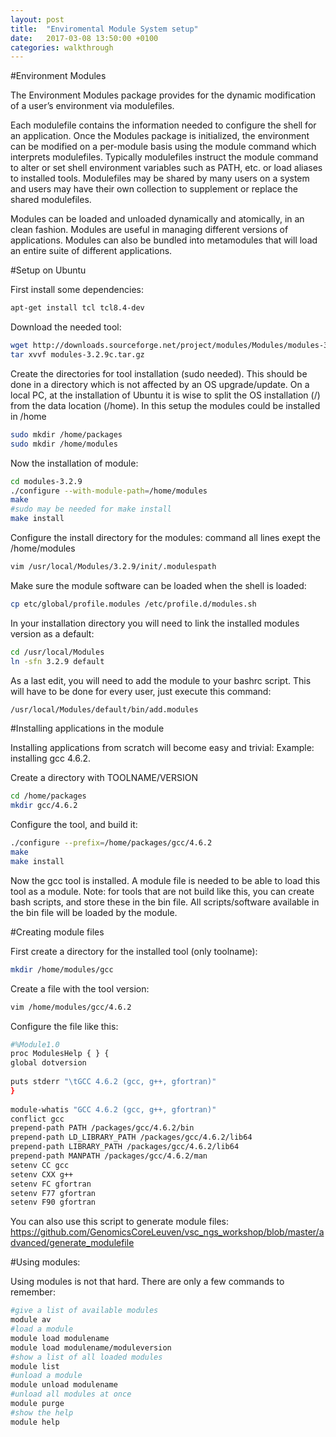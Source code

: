 ```yaml
---
layout: post
title:  "Enviromental Module System setup"
date:   2017-03-08 13:50:00 +0100
categories: walkthrough
---
```


#Environment Modules

The Environment Modules package provides for the dynamic modification of a user’s environment via modulefiles.

Each modulefile contains the information needed to configure the shell for an application. Once the Modules package is initialized, the environment can be modified on a per-module basis using the module command which interprets modulefiles. Typically modulefiles instruct the module command to alter or set shell environment variables such as PATH, etc. or load aliases to installed tools. Modulefiles may be shared by many users on a system and users may have their own collection to supplement or replace the shared modulefiles.

Modules can be loaded and unloaded dynamically and atomically, in an clean fashion. Modules are useful in managing different versions of applications. Modules can also be bundled into metamodules that will load an entire suite of different applications.

#Setup on Ubuntu

First install some dependencies:
```bash
apt-get install tcl tcl8.4-dev
```

Download the needed tool:
```bash
wget http://downloads.sourceforge.net/project/modules/Modules/modules-3.2.9/modules-3.2.9c.tar.gz
tar xvvf modules-3.2.9c.tar.gz
```

Create the directories for tool installation (sudo needed). This should be done in a directory which is not affected by an OS upgrade/update. 
On a local PC, at the installation of Ubuntu it is wise to split the OS installation (/) from the data location (/home). In this setup the modules could be installed in /home
```bash
sudo mkdir /home/packages
sudo mkdir /home/modules
```
Now the installation of module:
```bash
cd modules-3.2.9
./configure --with-module-path=/home/modules
make
#sudo may be needed for make install
make install
```

Configure the install directory for the modules: command all lines exept the /home/modules
```bash
vim /usr/local/Modules/3.2.9/init/.modulespath
```

Make sure the module software can be loaded when the shell is loaded:
```bash
cp etc/global/profile.modules /etc/profile.d/modules.sh
```

In your installation directory you will need to link the installed modules version as a default:
```bash
cd /usr/local/Modules
ln -sfn 3.2.9 default
```

As a last edit, you will need to add the module to your bashrc script. This will have to be done for every user, just execute this command:
```bash
/usr/local/Modules/default/bin/add.modules
```

#Installing applications in the module

Installing applications from scratch will become easy and trivial:
Example: installing gcc 4.6.2.

Create a directory with TOOLNAME/VERSION
```bash
cd /home/packages
mkdir gcc/4.6.2
```

Configure the tool, and build it:
```bash
./configure --prefix=/home/packages/gcc/4.6.2
make
make install
```
Now the gcc tool is installed. A module file is needed to be able to load this tool as a module.
Note: for tools that are not build like this, you can create bash scripts, and store these in the bin file. All scripts/software available in the bin file will be loaded by the module.

#Creating module files

First create a directory for the installed tool (only toolname):
```bash
mkdir /home/modules/gcc
```

Create a file with the tool version:
```bash
vim /home/modules/gcc/4.6.2
```

Configure the file like this:
```bash
#%Module1.0
proc ModulesHelp { } {
global dotversion
 
puts stderr "\tGCC 4.6.2 (gcc, g++, gfortran)"
}
 
module-whatis "GCC 4.6.2 (gcc, g++, gfortran)"
conflict gcc
prepend-path PATH /packages/gcc/4.6.2/bin
prepend-path LD_LIBRARY_PATH /packages/gcc/4.6.2/lib64
prepend-path LIBRARY_PATH /packages/gcc/4.6.2/lib64
prepend-path MANPATH /packages/gcc/4.6.2/man
setenv CC gcc
setenv CXX g++
setenv FC gfortran
setenv F77 gfortran
setenv F90 gfortran
```
You can also use this script to generate module files: https://github.com/GenomicsCoreLeuven/vsc_ngs_workshop/blob/master/advanced/generate_modulefile

#Using modules:

Using modules is not that hard. There are only a few commands to remember:

```bash
#give a list of available modules
module av
#load a module
module load modulename
module load modulename/moduleversion
#show a list of all loaded modules
module list
#unload a module
module unload modulename
#unload all modules at once
module purge
#show the help
module help
```


